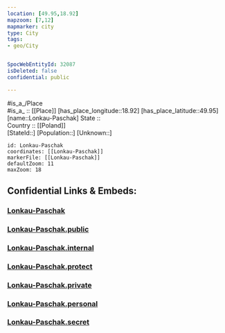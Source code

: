 ```yaml
---
location: [49.95,18.92] 
mapzoom: [7,12] 
mapmarker: city 
type: City
tags:
- geo/City


SpocWebEntityId: 32087
isDeleted: false
confidential: public

---
```

#is_a_/Place  
#is_a_ :: [[Place]] 
[has_place_longitude::18.92] 
[has_place_latitude::49.95] 
[name::Lonkau-Paschak] 
State ::  
Country :: [[Poland]]  
[StateId::] 
[Population::] 
[Unknown::] 


```leaflet
id: Lonkau-Paschak
coordinates: [[Lonkau-Paschak]] 
markerFile: [[Lonkau-Paschak]] 
defaultZoom: 11 
maxZoom: 18
```


## Confidential Links & Embeds: 

### [Lonkau-Paschak](/_Standards/Earth/Continent/Europe/Europe~East/Poland/Provinces~Poland/Silesian/City/Lonkau-Paschak.md) 

### [Lonkau-Paschak.public](/_public/Earth/Continent/Europe/Europe~East/Poland/Provinces~Poland/Silesian/City/Lonkau-Paschak.public.md) 

### [Lonkau-Paschak.internal](/_internal/Earth/Continent/Europe/Europe~East/Poland/Provinces~Poland/Silesian/City/Lonkau-Paschak.internal.md) 

### [Lonkau-Paschak.protect](/_protect/Earth/Continent/Europe/Europe~East/Poland/Provinces~Poland/Silesian/City/Lonkau-Paschak.protect.md) 

### [Lonkau-Paschak.private](/_private/Earth/Continent/Europe/Europe~East/Poland/Provinces~Poland/Silesian/City/Lonkau-Paschak.private.md) 

### [Lonkau-Paschak.personal](/_personal/Earth/Continent/Europe/Europe~East/Poland/Provinces~Poland/Silesian/City/Lonkau-Paschak.personal.md) 

### [Lonkau-Paschak.secret](/_secret/Earth/Continent/Europe/Europe~East/Poland/Provinces~Poland/Silesian/City/Lonkau-Paschak.secret.md)


